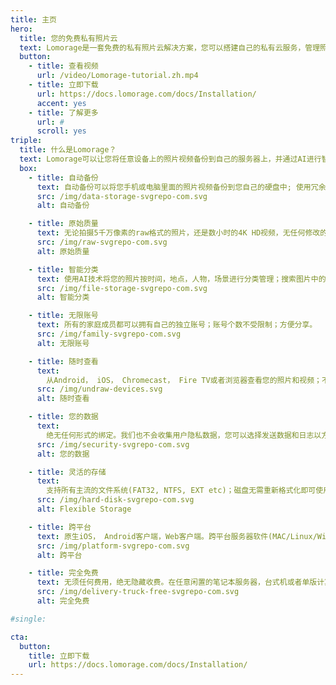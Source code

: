 ```yaml
---
title: 主页
hero:
  title: 您的免费私有照片云
  text: Lomorage是一套免费的私有照片云解决方案，您可以搭建自己的私有云服务，管理照片视频，并能方便的从多台设备进行备份和访问。
  button:
    - title: 查看视频
      url: /video/Lomorage-tutorial.zh.mp4
    - title: 立即下载
      url: https://docs.lomorage.com/docs/Installation/
      accent: yes
    - title: 了解更多
      url: #
      scroll: yes
triple:
  title: 什么是Lomorage？
  text: Lomorage可以让您将任意设备上的照片视频备份到自己的服务器上，并通过AI进行智能管理。安装Lomorage服务器，下载手机客户端; 保存美好回忆，享受精彩瞬间！
  box:
    - title: 自动备份
      text: 自动备份可以将您手机或电脑里面的照片视频备份到您自己的硬盘中; 使用冗余备份降低数据丢失的风险。永不限速。
      src: /img/data-storage-svgrepo-com.svg
      alt: 自动备份

    - title: 原始质量
      text: 无论拍摄5千万像素的raw格式的照片，还是数小时的4K HD视频，无任何修改的备份您的高质量图片和视频，拍下来是什么，存的就是什么。
      src: /img/raw-svgrepo-com.svg
      alt: 原始质量

    - title: 智能分类
      text: 使用AI技术将您的照片按时间，地点，人物，场景进行分类管理；搜索图片中的文字，检查相似图片，移除重复的照片视频；查看历史的今天。
      src: /img/file-storage-svgrepo-com.svg
      alt: 智能分类

    - title: 无限账号
      text: 所有的家庭成员都可以拥有自己的独立账号；账号个数不受限制；方便分享。
      src: /img/family-svgrepo-com.svg
      alt: 无限账号

    - title: 随时查看
      text:
        从Android， iOS， Chromecast， Fire TV或者浏览器查看您的照片和视频；不再担心手机空间不够用。
      src: /img/undraw-devices.svg
      alt: 随时查看

    - title: 您的数据
      text:
        绝无任何形式的绑定。我们也不会收集用户隐私数据，您可以选择发送数据和日志以方便我们帮助您诊断问题，发现服务。
      src: /img/security-svgrepo-com.svg
      alt: 您的数据

    - title: 灵活的存储
      text:
        支持所有主流的文件系统(FAT32, NTFS, EXT etc)；磁盘无需重新格式化即可使用，最大支持单盘16TB。
      src: /img/hard-disk-svgrepo-com.svg
      alt: Flexible Storage

    - title: 跨平台
      text: 原生iOS， Android客户端，Web客户端。跨平台服务器软件(MAC/Linux/Windows)，可以将服务器运行在任意设备上。
      src: /img/platform-svgrepo-com.svg
      alt: 跨平台

    - title: 完全免费
      text: 无须任何费用，绝无隐藏收费。在任意闲置的笔记本服务器，台式机或者单版计算机上，都可安装免费的Lomorage服务器程序和客户端程序。
      src: /img/delivery-truck-free-svgrepo-com.svg
      alt: 完全免费

#single:

cta:
  button:
    title: 立即下载
    url: https://docs.lomorage.com/docs/Installation/
---
```

